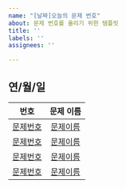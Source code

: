 ```yaml
---
name: "[날짜]오늘의 문제 번호"
about: 문제 번호를 올리기 위한 템플릿
title: ''
labels: ''
assignees: ''

---
```


## 연/월/일

 번호 | 문제 이름 |
|:----:|:---------:|
| [문제번호](문제링크) | [문제이름](문제링크) |
| [문제번호](문제링크) | [문제이름](문제링크) |
| [문제번호](문제링크) | [문제이름](문제링크) |
| [문제번호](문제링크) | [문제이름](문제링크) |
